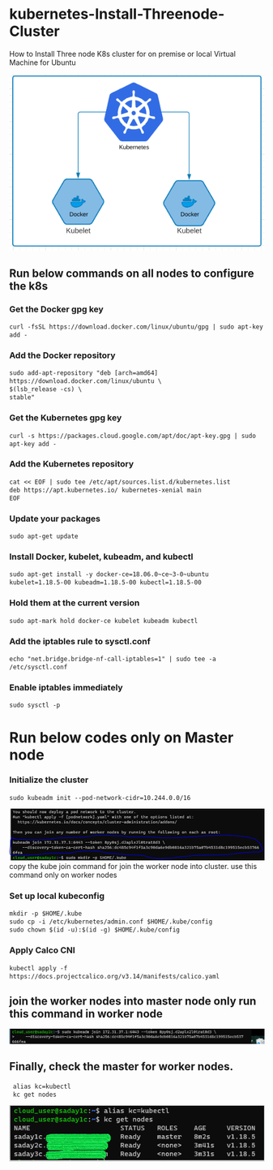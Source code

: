 # kubernetes-Install-Threenode-Cluster
How to Install Three node K8s cluster for on premise or local Virtual Machine for Ubuntu 

![Image of kubernetes](https://github.com/sada498/kubernetes-Install-Threenode-Cluster/blob/master/kubernetes.PNG)

## Run below commands on all nodes to configure the k8s 
### Get the Docker gpg key
  ```
  curl -fsSL https://download.docker.com/linux/ubuntu/gpg | sudo apt-key add -
 ```
### Add the Docker repository
  ```
  sudo add-apt-repository "deb [arch=amd64] https://download.docker.com/linux/ubuntu \
  $(lsb_release -cs) \
  stable"
  ```
### Get the Kubernetes gpg key
  ```
  curl -s https://packages.cloud.google.com/apt/doc/apt-key.gpg | sudo apt-key add -
  ```
### Add the Kubernetes repository
  ```
  cat << EOF | sudo tee /etc/apt/sources.list.d/kubernetes.list
  deb https://apt.kubernetes.io/ kubernetes-xenial main
  EOF
  ```
### Update your packages
  ```
  sudo apt-get update
  ```
### Install Docker, kubelet, kubeadm, and kubectl
  ```
  sudo apt-get install -y docker-ce=18.06.0~ce~3-0~ubuntu kubelet=1.18.5-00 kubeadm=1.18.5-00 kubectl=1.18.5-00 
  ```
### Hold them at the current version
  ```
  sudo apt-mark hold docker-ce kubelet kubeadm kubectl
  ```
### Add the iptables rule to sysctl.conf
  ```
  echo "net.bridge.bridge-nf-call-iptables=1" | sudo tee -a /etc/sysctl.conf
  ```
### Enable iptables immediately
  ```
  sudo sysctl -p
  ```
  # Run below codes only on Master node
### Initialize the cluster
  ```
  sudo kubeadm init --pod-network-cidr=10.244.0.0/16
  ```
  ![Image of kube join](https://github.com/sada498/kubernetes-Install-Threenode-Cluster/blob/master/kube%20join.png)
  copy the kube join command for join the worker node into cluster. use this command only on worker nodes 
### Set up local kubeconfig
  ```
  mkdir -p $HOME/.kube
  sudo cp -i /etc/kubernetes/admin.conf $HOME/.kube/config
  sudo chown $(id -u):$(id -g) $HOME/.kube/config
  ```
### Apply Calco CNI
  ```
  kubectl apply -f https://docs.projectcalico.org/v3.14/manifests/calico.yaml
  ```
## join the worker nodes into master node only run this command in worker node 
![Image of kube join to worker node ](https://github.com/sada498/kubernetes-Install-Threenode-Cluster/blob/master/worker%20node%20join.PNG)

## Finally, check the master for worker nodes.
  ```
   alias kc=kubectl
   kc get nodes
  ```
  ![Image of master](https://github.com/sada498/kubernetes-Install-Threenode-Cluster/blob/master/kc%20get%20nodes.png)


